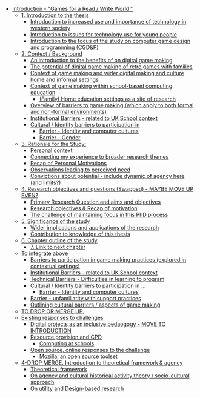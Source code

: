 -   [Introduction - "Games for a Read / Write
    World."](#introduction---games-for-a-read-write-world.)
    -   [1. Introduction to the thesis](#introduction-to-the-thesis)
        -   [Introduction to increased use and importance of technology
            in western
            society](#introduction-to-increased-use-and-importance-of-technology-in-western-society)
        -   [Introduction to issues for technology use for young
            people](#introduction-to-issues-for-technology-use-for-young-people)
        -   [Introduction to the focus of the study on computer game
            design and programming
            (CGD&P)](#introduction-to-the-focus-of-the-study-on-computer-game-design-and-programming-cgdp)
    -   [2. Context / Background](#context-background)
        -   [An introduction to the benefits of on digital game
            making](#an-introduction-to-the-benefits-of-on-digital-game-making)
        -   [The potential of digital game making of retro games with
            families](#the-potential-of-digital-game-making-of-retro-games-with-families)
        -   [Context of game making and wider digital making and culture
            home and informal
            settings](#context-of-game-making-and-wider-digital-making-and-culture-home-and-informal-settings)
        -   [Context of game making within school-based computing
            education](#context-of-game-making-within-school-based-computing-education)
            -   [(Family) Home education settings as a site of
                research](#family-home-education-settings-as-a-site-of-research)
        -   [Overview of barriers to game making (which apply to both
            formal and non-formal
            environments)](#overview-of-barriers-to-game-making-which-apply-to-both-formal-and-non-formal-environments)
        -   [Institutional Barriers - related to UK School
            context](#institutional-barriers---related-to-uk-school-context)
        -   [Cultural / Identity barriers to participation
            in](#cultural-identity-barriers-to-participation-in)
            -   [Barrier - Identity and computer
                cultures](#barrier---identity-and-computer-cultures)
            -   [Barrier - Gender](#barrier---gender)
    -   [3. Rationale for the Study:](#rationale-for-the-study)
        -   [Personal context](#personal-context)
        -   [Connecting my experience to broader research
            themes](#connecting-my-experience-to-broader-research-themes)
        -   [Recap of Personal
            Motivations](#recap-of-personal-motivations)
        -   [Observations leading to perceived
            need](#observations-leading-to-perceived-need)
        -   [Convictions about potential - include dynamic of agency
            here (and
            limits?)](#convictions-about-potential---include-dynamic-of-agency-here-and-limits)
    -   [4. Research objectives and questions (Swapped) - MAYBE MOVE UP
        EVEN?](#research-objectives-and-questions-swapped---maybe-move-up-even)
        -   [Primary Research Question and aims and
            objectives](#primary-research-question-and-aims-and-objectives)
        -   [Research objectives & Recap of
            motivation](#research-objectives-recap-of-motivation)
        -   [The challenge of maintaining focus in this PhD
            process](#the-challenge-of-maintaining-focus-in-this-phd-process)
    -   [5. Significance of the study](#significance-of-the-study)
        -   [Wider implications and applications of the
            research](#wider-implications-and-applications-of-the-research)
        -   [Contribution to knowledge of this
            thesis](#contribution-to-knowledge-of-this-thesis)
    -   [6. Chapter outline of the study](#chapter-outline-of-the-study)
        -   [7. Link to next chapter](#link-to-next-chapter)
    -   [To integrate above](#to-integrate-above)
        -   [Barriers to participation in game making practices
            (explored in contextual
            settings)](#barriers-to-participation-in-game-making-practices-explored-in-contextual-settings)
        -   [Institutional Barriers - related to UK School
            context](#institutional-barriers---related-to-uk-school-context-1)
        -   [Technical Barriers - Difficulties in learning to
            program](#technical-barriers---difficulties-in-learning-to-program)
        -   [Cultural / Identity barriers to participation in
            ...](#cultural-identity-barriers-to-participation-in-1)
            -   [Barrier - Identity and computer
                cultures](#barrier---identity-and-computer-cultures-1)
        -   [Barrier - unfamiliarity with support
            practices](#barrier---unfamiliarity-with-support-practices)
        -   [Outlining cultural barriers / aspects of game
            making](#outlining-cultural-barriers-aspects-of-game-making)
    -   [TO DROP OR MERGE UP.](#to-drop-or-merge-up.)
    -   [Existing responses to
        challenges](#existing-responses-to-challenges)
        -   [Digital projects as an inclusive pedaogogy - MOVE TO
            INTRODUCTION](#digital-projects-as-an-inclusive-pedaogogy---move-to-introduction)
        -   [Resource provision and CPD](#resource-provision-and-cpd)
            -   [Computing at schools](#computing-at-schools)
        -   [Open source, online responses to the
            challenge](#open-source-online-responses-to-the-challenge)
            -   [Mozilla, an open source
                toolset](#mozilla-an-open-source-toolset)
    -   [4-DROP MERGE. Introduction to theoretical framework &
        agency](#drop-merge.-introduction-to-theoretical-framework-agency)
        -   [Theoretical framework](#theoretical-framework)
        -   [On agency and cultural historical activity theory /
            socio-cultural
            approach](#on-agency-and-cultural-historical-activity-theory-socio-cultural-approach)
        -   [On utility and Design-based
            research](#on-utility-and-design-based-research)
